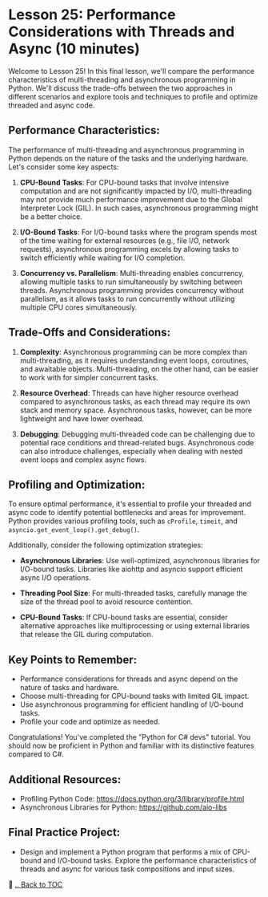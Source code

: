 # Lesson 25: Performance Considerations with Threads and Async (10 minutes)

Welcome to Lesson 25! In this final lesson, we'll compare the performance characteristics of multi-threading and asynchronous programming in Python. We'll discuss the trade-offs between the two approaches in different scenarios and explore tools and techniques to profile and optimize threaded and async code.

## Performance Characteristics:

The performance of multi-threading and asynchronous programming in Python depends on the nature of the tasks and the underlying hardware. Let's consider some key aspects:

1. **CPU-Bound Tasks**: For CPU-bound tasks that involve intensive computation and are not significantly impacted by I/O, multi-threading may not provide much performance improvement due to the Global Interpreter Lock (GIL). In such cases, asynchronous programming might be a better choice.

2. **I/O-Bound Tasks**: For I/O-bound tasks where the program spends most of the time waiting for external resources (e.g., file I/O, network requests), asynchronous programming excels by allowing tasks to switch efficiently while waiting for I/O completion.

3. **Concurrency vs. Parallelism**: Multi-threading enables concurrency, allowing multiple tasks to run simultaneously by switching between threads. Asynchronous programming provides concurrency without parallelism, as it allows tasks to run concurrently without utilizing multiple CPU cores simultaneously.

## Trade-Offs and Considerations:

1. **Complexity**: Asynchronous programming can be more complex than multi-threading, as it requires understanding event loops, coroutines, and awaitable objects. Multi-threading, on the other hand, can be easier to work with for simpler concurrent tasks.

2. **Resource Overhead**: Threads can have higher resource overhead compared to asynchronous tasks, as each thread may require its own stack and memory space. Asynchronous tasks, however, can be more lightweight and have lower overhead.

3. **Debugging**: Debugging multi-threaded code can be challenging due to potential race conditions and thread-related bugs. Asynchronous code can also introduce challenges, especially when dealing with nested event loops and complex async flows.

## Profiling and Optimization:

To ensure optimal performance, it's essential to profile your threaded and async code to identify potential bottlenecks and areas for improvement. Python provides various profiling tools, such as `cProfile`, `timeit`, and `asyncio.get_event_loop().get_debug()`.

Additionally, consider the following optimization strategies:

- **Asynchronous Libraries**: Use well-optimized, asynchronous libraries for I/O-bound tasks. Libraries like aiohttp and asyncio support efficient async I/O operations.

- **Threading Pool Size**: For multi-threaded tasks, carefully manage the size of the thread pool to avoid resource contention.

- **CPU-Bound Tasks**: If CPU-bound tasks are essential, consider alternative approaches like multiprocessing or using external libraries that release the GIL during computation.

## Key Points to Remember:

- Performance considerations for threads and async depend on the nature of tasks and hardware.
- Choose multi-threading for CPU-bound tasks with limited GIL impact.
- Use asynchronous programming for efficient handling of I/O-bound tasks.
- Profile your code and optimize as needed.

Congratulations! You've completed the "Python for C# devs" tutorial. You should now be proficient in Python and familiar with its distinctive features compared to C#.

## Additional Resources:

- Profiling Python Code: https://docs.python.org/3/library/profile.html
- Asynchronous Libraries for Python: https://github.com/aio-libs

## Final Practice Project:

- Design and implement a Python program that performs a mix of CPU-bound and I/O-bound tasks. Explore the performance characteristics of threads and async for various task compositions and input sizes.

🔗 [.. Back to TOC](./learn-python-in-half-day-lesson--toc.md)